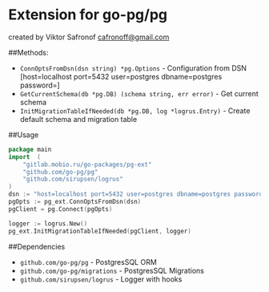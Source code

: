 # Extension for go-pg/pg
created by Viktor Safronof cafronoff@gmail.com

##Methods:
* `ConnOptsFromDsn(dsn string) *pg.Options` - Configuration from DSN [host=localhost port=5432 user=postgres dbname=postgres password=]
* `GetCurrentSchema(db *pg.DB) (schema string, err error)` - Get current schema
* `InitMigrationTableIfNeeded(db *pg.DB, log *logrus.Entry)` - Create default schema and migration table

##Usage
```go
package main
import  (
	"gitlab.mobio.ru/go-packages/pg-ext"
    "github.com/go-pg/pg"
    "github.com/sirupsen/logrus"
)
dsn := "host=localhost port=5432 user=postgres dbname=postgres password="
pgOpts := pg_ext.ConnOptsFromDsn(dsn)
pgClient = pg.Connect(pgOpts)

logger := logrus.New()
pg_ext.InitMigrationTableIfNeeded(pgClient, logger)
```

##Dependencies
* `github.com/go-pg/pg` - PostgresSQL ORM
* `github.com/go-pg/migrations` - PostgresSQL Migrations
* `github.com/sirupsen/logrus` - Logger with hooks
